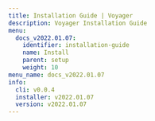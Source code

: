 ```yaml
---
title: Installation Guide | Voyager
description: Voyager Installation Guide
menu:
  docs_v2022.01.07:
    identifier: installation-guide
    name: Install
    parent: setup
    weight: 10
menu_name: docs_v2022.01.07
info:
  cli: v0.0.4
  installer: v2022.01.07
  version: v2022.01.07
---
```


